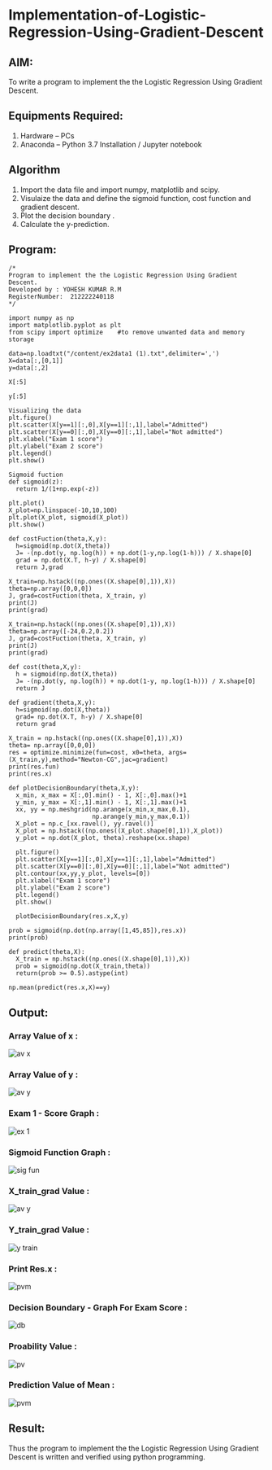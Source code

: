 # Implementation-of-Logistic-Regression-Using-Gradient-Descent

## AIM:
To write a program to implement the the Logistic Regression Using Gradient Descent.

## Equipments Required:
1. Hardware – PCs
2. Anaconda – Python 3.7 Installation / Jupyter notebook

## Algorithm
1. Import the data file and import numpy, matplotlib and scipy.
2. Visulaize the data and define the sigmoid function, cost function and gradient descent.
3. Plot the decision boundary .
4. Calculate the y-prediction.

## Program:
```
/*
Program to implement the the Logistic Regression Using Gradient Descent.
Developed by : YOHESH KUMAR R.M
RegisterNumber:  212222240118
*/
```
```
import numpy as np
import matplotlib.pyplot as plt
from scipy import optimize    #to remove unwanted data and memory storage

data=np.loadtxt("/content/ex2data1 (1).txt",delimiter=',')
X=data[:,[0,1]]
y=data[:,2]

X[:5]

y[:5]

Visualizing the data
plt.figure()
plt.scatter(X[y==1][:,0],X[y==1][:,1],label="Admitted")
plt.scatter(X[y==0][:,0],X[y==0][:,1],label="Not admitted")
plt.xlabel("Exam 1 score")
plt.ylabel("Exam 2 score")
plt.legend()
plt.show()

Sigmoid fuction
def sigmoid(z):
  return 1/(1+np.exp(-z))
  
plt.plot()
X_plot=np.linspace(-10,10,100)
plt.plot(X_plot, sigmoid(X_plot))
plt.show()

def costFuction(theta,X,y):
  h=sigmoid(np.dot(X,theta))
  J= -(np.dot(y, np.log(h)) + np.dot(1-y,np.log(1-h))) / X.shape[0]
  grad = np.dot(X.T, h-y) / X.shape[0]
  return J,grad
  
X_train=np.hstack((np.ones((X.shape[0],1)),X))
theta=np.array([0,0,0])
J, grad=costFuction(theta, X_train, y)
print(J)
print(grad)

X_train=np.hstack((np.ones((X.shape[0],1)),X))
theta=np.array([-24,0.2,0.2])
J, grad=costFuction(theta, X_train, y)
print(J)
print(grad)

def cost(theta,X,y):
  h = sigmoid(np.dot(X,theta))
  J= -(np.dot(y, np.log(h)) + np.dot(1-y, np.log(1-h))) / X.shape[0]
  return J
  
def gradient(theta,X,y):
  h=sigmoid(np.dot(X,theta))
  grad= np.dot(X.T, h-y) / X.shape[0]
  return grad
  
X_train = np.hstack((np.ones((X.shape[0],1)),X))
theta= np.array([0,0,0])
res = optimize.minimize(fun=cost, x0=theta, args=(X_train,y),method="Newton-CG",jac=gradient)
print(res.fun)
print(res.x)

def plotDecisionBoundary(theta,X,y):
  x_min, x_max = X[:,0].min() - 1, X[:,0].max()+1
  y_min, y_max = X[:,1].min() - 1, X[:,1].max()+1
  xx, yy = np.meshgrid(np.arange(x_min,x_max,0.1),
                       np.arange(y_min,y_max,0.1))
  X_plot = np.c_[xx.ravel(), yy.ravel()]
  X_plot = np.hstack((np.ones((X_plot.shape[0],1)),X_plot))
  y_plot = np.dot(X_plot, theta).reshape(xx.shape)

  plt.figure()
  plt.scatter(X[y==1][:,0],X[y==1][:,1],label="Admitted")
  plt.scatter(X[y==0][:,0],X[y==0][:,1],label="Not admitted")
  plt.contour(xx,yy,y_plot, levels=[0])
  plt.xlabel("Exam 1 score")
  plt.ylabel("Exam 2 score")
  plt.legend()
  plt.show()
  
  plotDecisionBoundary(res.x,X,y)
  
prob = sigmoid(np.dot(np.array([1,45,85]),res.x))
print(prob)

def predict(theta,X):
  X_train = np.hstack((np.ones((X.shape[0],1)),X))
  prob = sigmoid(np.dot(X_train,theta))
  return(prob >= 0.5).astype(int)
  
np.mean(predict(res.x,X)==y)
```


## Output:
### Array Value of x :
![av x](https://github.com/yoheshkumar/-Implementation-of-Logistic-Regression-Using-Gradient-Descent/assets/119393568/af65a5e1-de70-450d-87f8-d709f78ef7cc)
### Array Value of y :
![av y](https://github.com/yoheshkumar/-Implementation-of-Logistic-Regression-Using-Gradient-Descent/assets/119393568/44b21004-cdc3-4b7d-a8de-7a43605f4bfd)
### Exam 1 - Score Graph :
![ex 1](https://github.com/yoheshkumar/-Implementation-of-Logistic-Regression-Using-Gradient-Descent/assets/119393568/ba8261c5-e08b-4733-b090-aaeee04fe317)
### Sigmoid Function Graph :
![sig fun](https://github.com/yoheshkumar/-Implementation-of-Logistic-Regression-Using-Gradient-Descent/assets/119393568/6c46bbc0-b443-4a93-b082-315f2b1888eb)
### X_train_grad Value :
![av y](https://github.com/yoheshkumar/-Implementation-of-Logistic-Regression-Using-Gradient-Descent/assets/119393568/44b21004-cdc3-4b7d-a8de-7a43605f4bfd)
### Y_train_grad Value :
![y train](https://github.com/yoheshkumar/-Implementation-of-Logistic-Regression-Using-Gradient-Descent/assets/119393568/c34541f4-e817-4436-acba-7cd7ad4650c8)
### Print Res.x :
![pvm](https://github.com/yoheshkumar/-Implementation-of-Logistic-Regression-Using-Gradient-Descent/assets/119393568/119fd9c2-1a6c-433f-bb92-2ec84461c71a)
### Decision Boundary - Graph For Exam Score :
![db](https://github.com/yoheshkumar/-Implementation-of-Logistic-Regression-Using-Gradient-Descent/assets/119393568/a0660774-ea0d-496b-8f16-5903de8b52a8)
### Proability Value :
![pv](https://github.com/yoheshkumar/-Implementation-of-Logistic-Regression-Using-Gradient-Descent/assets/119393568/0320e405-e5e5-4339-b871-3f0c7cd7b73f)
### Prediction Value of Mean :
![pvm](https://github.com/yoheshkumar/-Implementation-of-Logistic-Regression-Using-Gradient-Descent/assets/119393568/119fd9c2-1a6c-433f-bb92-2ec84461c71a)


## Result:
Thus the program to implement the the Logistic Regression Using Gradient Descent is written and verified using python programming.

